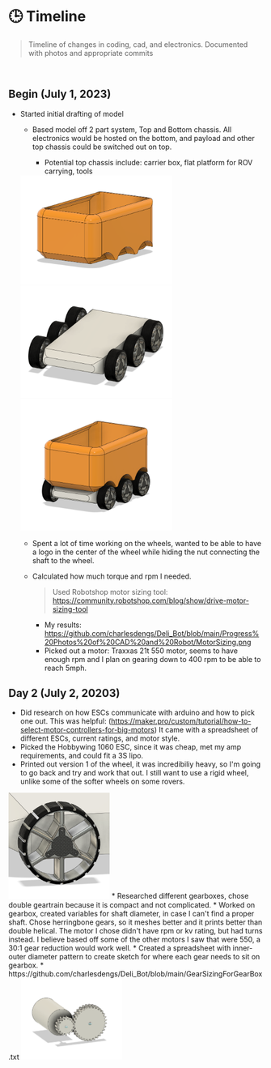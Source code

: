 # **🕒 Timeline**

> Timeline of changes in coding, cad, and electronics. Documented with photos and appropriate commits

<br>

## Begin (July 1, 2023)

* Started initial drafting of model
    * Based model off 2 part system, Top and Bottom chassis. All electronics would be hosted on the bottom, and payload and other top chassis could be switched out on top.
        
        * Potential top chassis include: carrier box, flat platform for ROV carrying, tools     
    <img src="https://github.com/charlesdengs/Deli_Bot/blob/main/Progress%20Photos%20of%20CAD%20and%20Robot/TopChassisV1.png" width="300" />
    <img src="https://github.com/charlesdengs/Deli_Bot/blob/main/Progress%20Photos%20of%20CAD%20and%20Robot/BottomChassisV1.png" width="300" />
    <img src="https://github.com/charlesdengs/Deli_Bot/blob/main/Progress%20Photos%20of%20CAD%20and%20Robot/WholeAssemblyV1.png" width="300" />
    
    * Spent a lot of time working on the wheels, wanted to be able to have a logo in the center of the wheel while hiding the nut connecting the shaft to the wheel.
    
    * Calculated how much torque and rpm I needed.
        > Used Robotshop motor sizing tool: https://community.robotshop.com/blog/show/drive-motor-sizing-tool
        
        * My results: https://github.com/charlesdengs/Deli_Bot/blob/main/Progress%20Photos%20of%20CAD%20and%20Robot/MotorSizing.png
        * Picked out a motor: Traxxas 21t 550 motor, seems to have enough rpm and I plan on gearing down to 400 rpm to be able to reach 5mph.

        

## Day 2 (July 2, 20203)
* Did research on how ESCs communicate with arduino and how to pick one out. This was helpful: (https://maker.pro/custom/tutorial/how-to-select-motor-controllers-for-big-motors) It came with a spreadsheet of different ESCs, current ratings, and motor style.
* Picked the Hobbywing 1060 ESC, since it was cheap, met my amp requirements, and could fit a 3S lipo.
* Printed out version 1 of the wheel, it was incredibiliy heavy, so I'm going to go back and try and work that out. I still want to use a rigid wheel, unlike some of the softer wheels on some rovers.
<img src="https://github.com/charlesdengs/Deli_Bot/blob/main/Progress%20Photos%20of%20CAD%20and%20Robot/NewWheels.png" width="200" />
* Researched different gearboxes, chose double geartrain because it is compact and not complicated.
* Worked on gearbox, created variables for shaft diameter, in case I can't find a proper shaft. Chose herringbone gears, so it meshes better and it prints better than double helical. The motor I chose didn't have rpm or kv rating, but had turns instead. I believe based off some of the other motors I saw that were 550, a 30:1 gear reduction would work well.
    * Created a spreadsheet with inner-outer diameter pattern to create sketch for where each gear needs to sit on gearbox.
        * https://github.com/charlesdengs/Deli_Bot/blob/main/GearSizingForGearBox.txt


<img src="https://github.com/charlesdengs/Deli_Bot/blob/main/Progress%20Photos%20of%20CAD%20and%20Robot/Progress1ofGearbox.png" width="200" />